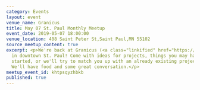 ```yaml
---
category: Events
layout: event
venue_name: Granicus
title: May 07 St. Paul Monthly Meetup
event_date: 2019-05-07 18:00:00
venue_location: 408 Saint Peter St,Saint Paul,MN 55102
source_meetup_content: true
excerpt: <p>We're back at Granicus (<a class="linkified" href="https://granicus.com">https://granicus.com</a>)
  in downtown St. Paul! Come with ideas for projects, things you may have already
  started, or we'll try to match you up with an already existing project or idea.
  We'll have food and some great conversation.</p>
meetup_event_id: khtpsqyzhbkb
published: true
---
```

